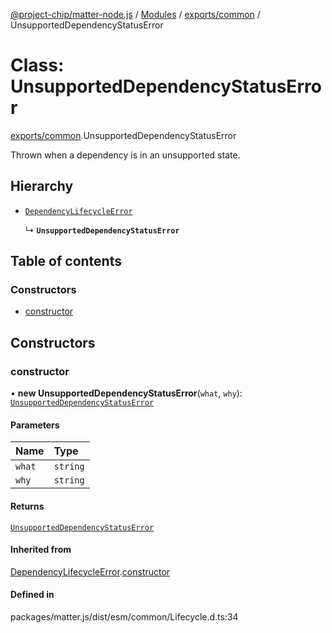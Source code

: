 [@project-chip/matter-node.js](../README.md) / [Modules](../modules.md) / [exports/common](../modules/exports_common.md) / UnsupportedDependencyStatusError

# Class: UnsupportedDependencyStatusError

[exports/common](../modules/exports_common.md).UnsupportedDependencyStatusError

Thrown when a dependency is in an unsupported state.

## Hierarchy

- [`DependencyLifecycleError`](exports_common.DependencyLifecycleError.md)

  ↳ **`UnsupportedDependencyStatusError`**

## Table of contents

### Constructors

- [constructor](exports_common.UnsupportedDependencyStatusError.md#constructor)

## Constructors

### constructor

• **new UnsupportedDependencyStatusError**(`what`, `why`): [`UnsupportedDependencyStatusError`](exports_common.UnsupportedDependencyStatusError.md)

#### Parameters

| Name | Type |
| :------ | :------ |
| `what` | `string` |
| `why` | `string` |

#### Returns

[`UnsupportedDependencyStatusError`](exports_common.UnsupportedDependencyStatusError.md)

#### Inherited from

[DependencyLifecycleError](exports_common.DependencyLifecycleError.md).[constructor](exports_common.DependencyLifecycleError.md#constructor)

#### Defined in

packages/matter.js/dist/esm/common/Lifecycle.d.ts:34
